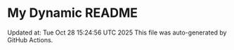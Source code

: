 # My Dynamic README
Updated at: Tue Oct 28 15:24:56 UTC 2025
This file was auto-generated by GitHub Actions.
